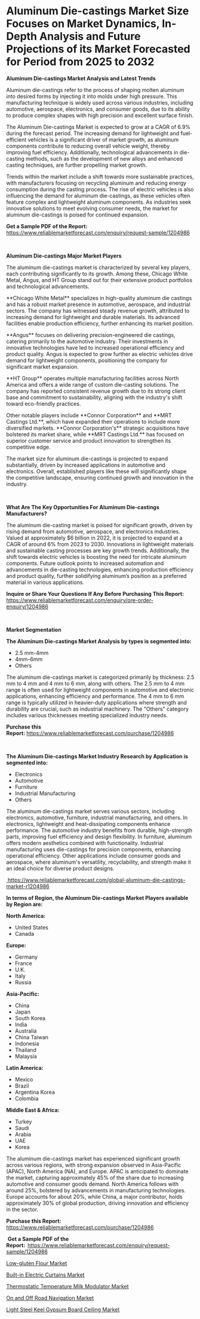 <p><h1>Aluminum Die-castings Market Size Focuses on Market Dynamics, In-Depth Analysis and Future Projections of its Market Forecasted for Period from 2025 to 2032</h1></p><p><strong>Aluminum Die-castings Market Analysis and Latest Trends</strong></p>
<p><p>Aluminum die-castings refer to the process of shaping molten aluminum into desired forms by injecting it into molds under high pressure. This manufacturing technique is widely used across various industries, including automotive, aerospace, electronics, and consumer goods, due to its ability to produce complex shapes with high precision and excellent surface finish.</p><p>The Aluminum Die-castings Market is expected to grow at a CAGR of 6.9% during the forecast period. The increasing demand for lightweight and fuel-efficient vehicles is a significant driver of market growth, as aluminum components contribute to reducing overall vehicle weight, thereby improving fuel efficiency. Additionally, technological advancements in die-casting methods, such as the development of new alloys and enhanced casting techniques, are further propelling market growth.</p><p>Trends within the market include a shift towards more sustainable practices, with manufacturers focusing on recycling aluminum and reducing energy consumption during the casting process. The rise of electric vehicles is also influencing the demand for aluminum die-castings, as these vehicles often feature complex and lightweight aluminum components. As industries seek innovative solutions to meet evolving consumer needs, the market for aluminum die-castings is poised for continued expansion.</p></p>
<p><strong>Get a Sample PDF of the Report:&nbsp;</strong> <a href="https://www.reliablemarketforecast.com/enquiry/request-sample/1204986?utm_campaign=1134&utm_medium=2&utm_source=Github&utm_content=ia&utm_term=26032025&utm_id=aluminum-die-castings">https://www.reliablemarketforecast.com/enquiry/request-sample/1204986</a></p>
<p>&nbsp;</p>
<p><strong>Aluminum Die-castings Major Market Players</strong></p>
<p><p>The aluminum die-castings market is characterized by several key players, each contributing significantly to its growth. Among these, Chicago White Metal, Angus, and HT Group stand out for their extensive product portfolios and technological advancements.</p><p>**Chicago White Metal** specializes in high-quality aluminum die castings and has a robust market presence in automotive, aerospace, and industrial sectors. The company has witnessed steady revenue growth, attributed to increasing demand for lightweight and durable materials. Its advanced facilities enable production efficiency, further enhancing its market position.</p><p>**Angus** focuses on delivering precision-engineered die castings, catering primarily to the automotive industry. Their investments in innovative technologies have led to increased operational efficiency and product quality. Angus is expected to grow further as electric vehicles drive demand for lightweight components, positioning the company for significant market expansion.</p><p>**HT Group** operates multiple manufacturing facilities across North America and offers a wide range of custom die-casting solutions. The company has reported consistent revenue growth due to its strong client base and commitment to sustainability, aligning with the industry's shift toward eco-friendly practices.</p><p>Other notable players include **Connor Corporation** and **MRT Castings Ltd.**, which have expanded their operations to include more diversified markets. **Connor Corporation's** strategic acquisitions have bolstered its market share, while **MRT Castings Ltd.** has focused on superior customer service and product innovation to strengthen its competitive edge.</p><p>The market size for aluminum die-castings is projected to expand substantially, driven by increased applications in automotive and electronics. Overall, established players like these will significantly shape the competitive landscape, ensuring continued growth and innovation in the industry.</p></p>
<p>&nbsp;</p>
<p><strong>What Are The Key Opportunities For Aluminum Die-castings Manufacturers?</strong></p>
<p><p>The aluminum die-casting market is poised for significant growth, driven by rising demand from automotive, aerospace, and electronics industries. Valued at approximately $6 billion in 2022, it is projected to expand at a CAGR of around 6% from 2023 to 2030. Innovations in lightweight materials and sustainable casting processes are key growth trends. Additionally, the shift towards electric vehicles is boosting the need for intricate aluminum components. Future outlook points to increased automation and advancements in die-casting technologies, enhancing production efficiency and product quality, further solidifying aluminum’s position as a preferred material in various applications.</p></p>
<p><strong>Inquire or Share Your Questions If Any Before Purchasing This Report:</strong> <a href="https://www.reliablemarketforecast.com/enquiry/pre-order-enquiry/1204986?utm_campaign=1134&utm_medium=2&utm_source=Github&utm_content=ia&utm_term=26032025&utm_id=aluminum-die-castings">https://www.reliablemarketforecast.com/enquiry/pre-order-enquiry/1204986</a></p>
<p>&nbsp;</p>
<p><strong>Market Segmentation</strong></p>
<p><strong>The Aluminum Die-castings Market Analysis by types is segmented into:</strong></p>
<p><ul><li>2.5 mm-4mm</li><li>4mm-6mm</li><li>Others</li></ul></p>
<p><p>The aluminum die-castings market is categorized primarily by thickness: 2.5 mm to 4 mm and 4 mm to 6 mm, along with others. The 2.5 mm to 4 mm range is often used for lightweight components in automotive and electronic applications, enhancing efficiency and performance. The 4 mm to 6 mm range is typically utilized in heavier-duty applications where strength and durability are crucial, such as industrial machinery. The "Others" category includes various thicknesses meeting specialized industry needs.</p></p>
<p><strong>Purchase this Report:&nbsp;</strong><a href="https://www.reliablemarketforecast.com/purchase/1204986?utm_campaign=1134&utm_medium=2&utm_source=Github&utm_content=ia&utm_term=26032025&utm_id=aluminum-die-castings">https://www.reliablemarketforecast.com/purchase/1204986</a></p>
<p>&nbsp;</p>
<p><strong>The Aluminum Die-castings Market Industry Research by Application is segmented into:</strong></p>
<p><ul><li>Electronics</li><li>Automotive</li><li>Furniture</li><li>Industrial Manufacturing</li><li>Others</li></ul></p>
<p><p>The aluminum die-castings market serves various sectors, including electronics, automotive, furniture, industrial manufacturing, and others. In electronics, lightweight and heat-dissipating components enhance performance. The automotive industry benefits from durable, high-strength parts, improving fuel efficiency and design flexibility. In furniture, aluminum offers modern aesthetics combined with functionality. Industrial manufacturing uses die-castings for precision components, enhancing operational efficiency. Other applications include consumer goods and aerospace, where aluminum's versatility, recyclability, and strength make it an ideal choice for diverse product designs.</p></p>
<p><a href="https://www.reliablemarketforecast.com/global-aluminum-die-castings-market-r1204986?utm_campaign=1134&utm_medium=2&utm_source=Github&utm_content=ia&utm_term=26032025&utm_id=aluminum-die-castings">&nbsp;https://www.reliablemarketforecast.com/global-aluminum-die-castings-market-r1204986</a></p>
<p><strong>In terms of Region, the Aluminum Die-castings Market Players available by Region are:</strong></p>
<p>
    <p> <strong> North America: </strong>
        <ul>
            <li>United States</li>
            <li>Canada</li>
        </ul>
        </p> 
    <p> <strong> Europe: </strong>
        <ul>
            <li>Germany</li>
            <li>France</li>
            <li>U.K.</li>
            <li>Italy</li>
            <li>Russia</li>
        </ul>
        </p> 
    <p> <strong> Asia-Pacific: </strong>
        <ul>
            <li>China</li>
            <li>Japan</li>
            <li>South Korea</li>
            <li>India</li>
            <li>Australia</li>
            <li>China Taiwan</li>
            <li>Indonesia</li>
            <li>Thailand</li>
            <li>Malaysia</li>
        </ul>
        </p> 
    <p> <strong> Latin America: </strong>
        <ul>
            <li>Mexico</li>
            <li>Brazil</li>
            <li>Argentina Korea</li>
            <li>Colombia</li>
        </ul>
        </p> 
    <p> <strong> Middle East & Africa: </strong>
        <ul>
            <li>Turkey</li>
            <li>Saudi</li>
            <li>Arabia</li>
            <li>UAE</li>
            <li>Korea</li>
        </ul>
    </p>
    </p>
<p><p>The aluminum die-castings market has experienced significant growth across various regions, with strong expansion observed in Asia-Pacific (APAC), North America (NA), and Europe. APAC is anticipated to dominate the market, capturing approximately 45% of the share due to increasing automotive and consumer goods demand. North America follows with around 25%, bolstered by advancements in manufacturing technologies. Europe accounts for about 20%, while China, a major contributor, holds approximately 30% of global production, driving innovation and efficiency in the sector.</p></p>
<p><strong>Purchase this Report: </strong><a href="https://www.reliablemarketforecast.com/purchase/1204986?utm_campaign=1134&utm_medium=2&utm_source=Github&utm_content=ia&utm_term=26032025&utm_id=aluminum-die-castings">https://www.reliablemarketforecast.com/purchase/1204986</a></p>
<p>&nbsp;<strong>Get a Sample PDF of the Report:&nbsp;&nbsp;</strong><a href="https://www.reliablemarketforecast.com/enquiry/request-sample/1204986?utm_campaign=1134&utm_medium=2&utm_source=Github&utm_content=ia&utm_term=26032025&utm_id=aluminum-die-castings">https://www.reliablemarketforecast.com/enquiry/request-sample/1204986</a></p>
<p><strong></strong></p>
<p><p><a href="https://github.com/bauzolesco/Market-Research-Report-List-1/blob/main/low-gluten-flour-market.md?utm_campaign=1134&utm_medium=2&utm_source=Github&utm_content=ia&utm_term=26032025&utm_id=aluminum-die-castings">Low-gluten Flour Market</a></p><p><a href="https://github.com/hoganemken50/Market-Research-Report-List-1/blob/main/built-in-electric-curtains-market.md?utm_campaign=1134&utm_medium=2&utm_source=Github&utm_content=ia&utm_term=26032025&utm_id=aluminum-die-castings">Built-in Electric Curtains Market</a></p><p><a href="https://github.com/zemonarutaep/Market-Research-Report-List-1/blob/main/thermostatic-temperature-milk-modulator-market.md?utm_campaign=1134&utm_medium=2&utm_source=Github&utm_content=ia&utm_term=26032025&utm_id=aluminum-die-castings">Thermostatic Temperature Milk Modulator Market</a></p><p><a href="https://github.com/ujanoandryvw/Market-Research-Report-List-1/blob/main/on-and-off-road-navigation-market.md?utm_campaign=1134&utm_medium=2&utm_source=Github&utm_content=ia&utm_term=26032025&utm_id=aluminum-die-castings">On and Off Road Navigation Market</a></p><p><a href="https://github.com/kuziaaring40/Market-Research-Report-List-1/blob/main/light-steel-keel-gypsum-board-ceiling-market.md?utm_campaign=1134&utm_medium=2&utm_source=Github&utm_content=ia&utm_term=26032025&utm_id=aluminum-die-castings">Light Steel Keel Gypsum Board Ceiling Market</a></p></p>
